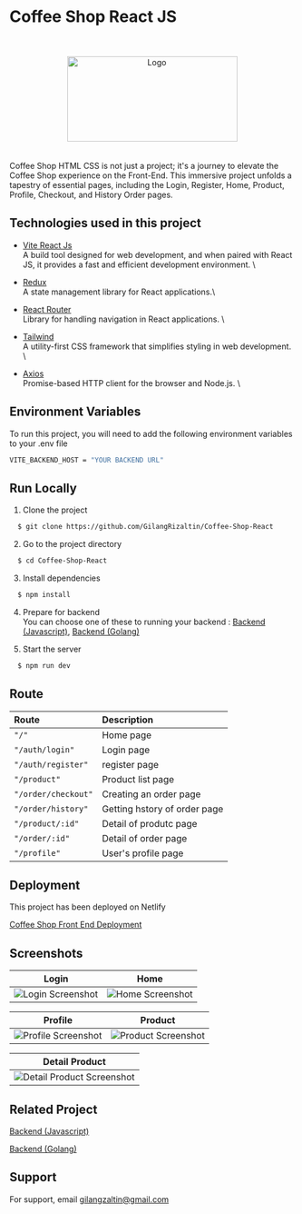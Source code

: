 # Coffee Shop React JS

<br>
<br>
<div align="center">
  <img src="https://res.cloudinary.com/doncmmfaa/image/upload/v1705476586/samples/Frame_13_ksk8wi.png" alt="Logo" width="300" height="150"/>
</div>
<br>
<br>
Coffee Shop HTML CSS is not just a project; it's a journey to elevate the Coffee Shop experience on the Front-End. This immersive project unfolds a tapestry of essential pages, including the Login, Register, Home, Product, Profile, Checkout, and History Order pages.

## Technologies used in this project

- [Vite React Js](https://vitejs.dev/guide/) \
  A build tool designed for web development, and when paired with React JS, it provides a fast and efficient development environment. \

- [Redux](https://react-redux.js.org/introduction/getting-started) \
  A state management library for React applications.\

- [React Router](https://reactrouter.com/en/main/start/overview) \
  Library for handling navigation in React applications. \

- [Tailwind](https://tailwindcss.com/docs/installation) \
  A utility-first CSS framework that simplifies styling in web development. \

- [Axios](https://axios-http.com/docs/intro) \
  Promise-based HTTP client for the browser and Node.js. \

## Environment Variables

To run this project, you will need to add the following environment variables to your .env file

```bash
VITE_BACKEND_HOST = "YOUR BACKEND URL"
```

## Run Locally

1. Clone the project

```bash
  $ git clone https://github.com/GilangRizaltin/Coffee-Shop-React
```

2. Go to the project directory

```bash
  $ cd Coffee-Shop-React
```

3. Install dependencies

```bash
  $ npm install
```

4. Prepare for backend \
   You can choose one of these to running your backend : [Backend (Javascript)](https://github.com/GilangRizaltin/CoffeeShop), [Backend (Golang)](https://github.com/GilangRizaltin/backend-golang)

5. Start the server

```bash
  $ npm run dev
```

## Route

| Route               | Description                  |
| :------------------ | :--------------------------- |
| `"/"`               | Home page                    |
| `"/auth/login"`     | Login page                   |
| `"/auth/register"`  | register page                |
| `"/product"`        | Product list page            |
| `"/order/checkout"` | Creating an order page       |
| `"/order/history"`  | Getting hstory of order page |
| `"/product/:id"`    | Detail of produtc page       |
| `"/order/:id"`      | Detail of order page         |
| `"/profile"`        | User's profile page          |

## Deployment

This project has been deployed on Netlify

[Coffee Shop Front End Deployment](https://master--coffeeshop-gilang.netlify.app/)

## Screenshots

| Login                                                                                                                        | Home                                                                                                                       |
| ---------------------------------------------------------------------------------------------------------------------------- | -------------------------------------------------------------------------------------------------------------------------- |
| ![Login Screenshot](https://res.cloudinary.com/doncmmfaa/image/upload/v1705515214/Coffee%20Shop/login-coffeeshop_nv1odl.png) | ![Home Screenshot](https://res.cloudinary.com/doncmmfaa/image/upload/v1705515213/Coffee%20Shop/home-coffeeshop_dbk8a0.png) |

| Profile                                                                                                                          | Product                                                                                                                          |
| -------------------------------------------------------------------------------------------------------------------------------- | -------------------------------------------------------------------------------------------------------------------------------- |
| ![Profile Screenshot](https://res.cloudinary.com/doncmmfaa/image/upload/v1705515209/Coffee%20Shop/profile-coffeeshop_vibg7i.png) | ![Product Screenshot](https://res.cloudinary.com/doncmmfaa/image/upload/v1705515210/Coffee%20Shop/product-coffeeshop_hpiwsp.png) |

| Detail Product                                                                                                                                 |
| ---------------------------------------------------------------------------------------------------------------------------------------------- |
| ![Detail Product Screenshot](https://res.cloudinary.com/doncmmfaa/image/upload/v1705515210/Coffee%20Shop/product-detail-coffeeshop_yrn2sh.png) |

## Related Project

[Backend (Javascript)](https://github.com/GilangRizaltin/CoffeeShop)

[Backend (Golang)](https://github.com/GilangRizaltin/backend-golang)

## Support

For support, email gilangzaltin@gmail.com
